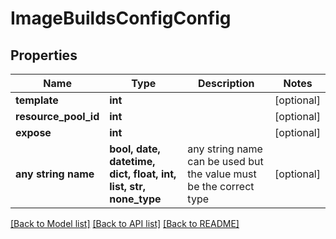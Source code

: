 # ImageBuildsConfigConfig


## Properties
Name | Type | Description | Notes
------------ | ------------- | ------------- | -------------
**template** | **int** |  | [optional] 
**resource_pool_id** | **int** |  | [optional] 
**expose** | **int** |  | [optional] 
**any string name** | **bool, date, datetime, dict, float, int, list, str, none_type** | any string name can be used but the value must be the correct type | [optional]

[[Back to Model list]](../README.md#documentation-for-models) [[Back to API list]](../README.md#documentation-for-api-endpoints) [[Back to README]](../README.md)


